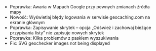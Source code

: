 ##
- Poprawka: Awaria w Mapach Google przy pewnych zmianach źródła mapy
- Nowość: Wyświetlaj błędy logowania w serwisie geocaching.com na ekranie głównym
- Poprawka: Zapisywanie skrytek – opcja „Odśwież i zachowaj bieżące przypisania listy” nie zapisuje nowych skrytek
- Poprawka: Kilka problemów z paskiem wyszukiwania
- Fix: SVG geochecker images not being displayed
